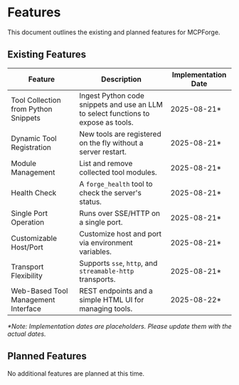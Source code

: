 # Features

This document outlines the existing and planned features for MCPForge.

## Existing Features

| Feature | Description | Implementation Date |
| --- | --- | --- |
| Tool Collection from Python Snippets | Ingest Python code snippets and use an LLM to select functions to expose as tools. | 2025-08-21* |
| Dynamic Tool Registration | New tools are registered on the fly without a server restart. | 2025-08-21* |
| Module Management | List and remove collected tool modules. | 2025-08-21* |
| Health Check | A `forge_health` tool to check the server's status. | 2025-08-21* |
| Single Port Operation | Runs over SSE/HTTP on a single port. | 2025-08-21* |
| Customizable Host/Port | Customize host and port via environment variables. | 2025-08-21* |
| Transport Flexibility | Supports `sse`, `http`, and `streamable-http` transports. | 2025-08-21* |
| Web-Based Tool Management Interface | REST endpoints and a simple HTML UI for managing tools. | 2025-08-22* |

*\*Note: Implementation dates are placeholders. Please update them with the actual dates.*

## Planned Features

No additional features are planned at this time.
